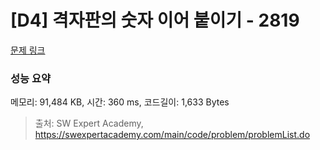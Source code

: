 # [D4] 격자판의 숫자 이어 붙이기 - 2819 

[문제 링크](https://swexpertacademy.com/main/code/problem/problemDetail.do?contestProbId=AV7I5fgqEogDFAXB) 

### 성능 요약

메모리: 91,484 KB, 시간: 360 ms, 코드길이: 1,633 Bytes



> 출처: SW Expert Academy, https://swexpertacademy.com/main/code/problem/problemList.do